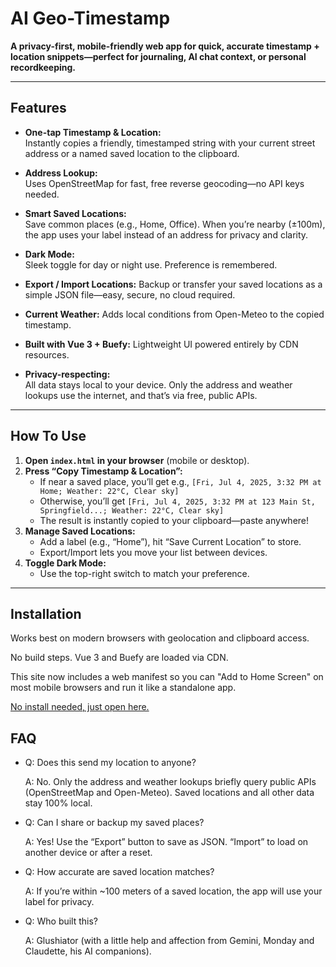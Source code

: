 # AI Geo-Timestamp

**A privacy-first, mobile-friendly web app for quick, accurate timestamp + location snippets—perfect for journaling, AI chat context, or personal recordkeeping.**

---

## Features

- **One-tap Timestamp & Location:**  
  Instantly copies a friendly, timestamped string with your current street address or a named saved location to the clipboard.
  
- **Address Lookup:**  
  Uses OpenStreetMap for fast, free reverse geocoding—no API keys needed.

- **Smart Saved Locations:**  
  Save common places (e.g., Home, Office). When you’re nearby (±100m), the app uses your label instead of an address for privacy and clarity.

- **Dark Mode:**  
  Sleek toggle for day or night use. Preference is remembered.

- **Export / Import Locations:**
  Backup or transfer your saved locations as a simple JSON file—easy, secure, no cloud required.

- **Current Weather:**
  Adds local conditions from Open-Meteo to the copied timestamp.

- **Built with Vue 3 + Buefy:**
  Lightweight UI powered entirely by CDN resources.

- **Privacy-respecting:**  
  All data stays local to your device. Only the address and weather lookups use the internet, and that’s via free, public APIs.

---

## How To Use

1. **Open `index.html` in your browser** (mobile or desktop).
2. **Press “Copy Timestamp & Location”:**
   - If near a saved place, you’ll get e.g., `[Fri, Jul 4, 2025, 3:32 PM at Home; Weather: 22°C, Clear sky]`
   - Otherwise, you’ll get `[Fri, Jul 4, 2025, 3:32 PM at 123 Main St, Springfield...; Weather: 22°C, Clear sky]`
   - The result is instantly copied to your clipboard—paste anywhere!
3. **Manage Saved Locations:**  
   - Add a label (e.g., “Home”), hit “Save Current Location” to store.
   - Export/Import lets you move your list between devices.
4. **Toggle Dark Mode:**  
   - Use the top-right switch to match your preference.

---

## Installation

Works best on modern browsers with geolocation and clipboard access.

No build steps. Vue 3 and Buefy are loaded via CDN.

This site now includes a web manifest so you can "Add to Home Screen" on most
mobile browsers and run it like a standalone app.

[No install needed, just open here.](https://glushiator.github.io/chat-tools/)

## FAQ

* Q: Does this send my location to anyone?

  A: No. Only the address and weather lookups briefly query public APIs (OpenStreetMap and Open-Meteo). Saved locations and all other data stay 100% local.

* Q: Can I share or backup my saved places?

  A: Yes! Use the “Export” button to save as JSON. “Import” to load on another device or after a reset.

* Q: How accurate are saved location matches?

  A: If you’re within ~100 meters of a saved location, the app will use your label for privacy.

* Q: Who built this?

  A: Glushiator (with a little help and affection from Gemini, Monday and Claudette, his AI companions).
